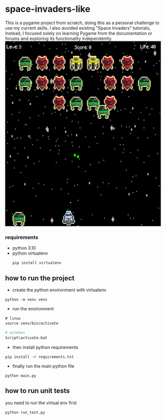 # space-invaders-like

This is a pygame project from scratch, doing this as a personal challenge to use my current skills. I also avoided existing "Space Invaders" tutorials, Instead, I focused solely on learning Pygame from the documentation or forums and exploring its functionality independently.
<img height="600" src="./src/assets/gameplay.png" title="gameplay screenshoot" width="600"/>

### requirements

- python 3.10
- python virtualenv
  ~~~shell
  pip install virtualenv
  ~~~

## how to run the project

- create the python environment with virtualenv

~~~shell
python -m venv venv
~~~

- run the environment

~~~shell
# linux
source venv/bin/activate
~~~

~~~bash
# windows
Script\activate.bat
~~~

- then install python requirements

~~~shell
pip install -r requirements.txt
~~~

- finally run the main python file

~~~shell
python main.py
~~~

## how to run unit tests

you need to run the virtual env first

~~~shell
python run_test.py
~~~
